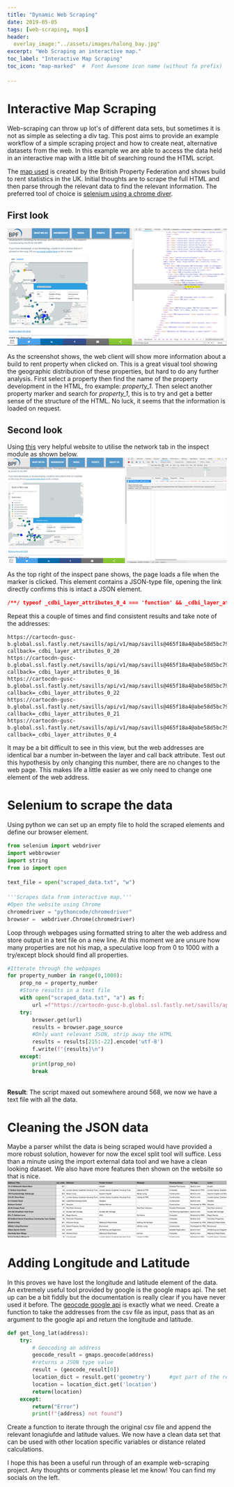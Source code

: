 ```yaml
---
title: "Dynamic Web Scraping"
date: 2019-05-05
tags: [web-scraping, maps]
header:
  overlay_image:"../assets/images/halong_bay.jpg"
excerpt: "Web Scraping an interactive map."
toc_label: "Interactive Map Scraping"
toc_icon: "map-marked"  #  Font Awesome icon name (without fa prefix)

---
```


# Interactive Map Scraping 

Web-scraping can throw up lot's of different data sets, but sometimes it is not as simple as selecting a div tag. This post aims to provide an example workflow of a simple scraping project and how to create neat, alternative datasets from the web. In this example we are able to access the data held in an interactive map with a little bit of searching round the HTML script. 

The [map used](https://www.bpf.org.uk/what-we-do/bpf-build-rent-map-uk)  is created by the British Property Federation and shows build to rent statistics in the UK. Initial thoughts are to scrape the full HTML and then parse through the relevant data to find the relevant information. The preferred tool of choice is [selenium using a chrome diver](http://chromedriver.chromium.org/getting-started).

## First look
![image-20190129213726123](../assets/images/map_scrape/image-20190129213726123.png)

As the screenshot shows, the web client will show more information about a build to rent property when clicked on. This is a great visual tool showing the geographic distribution of these properties, but hard to do any further analysis. First select a property then find the name of the property development in the HTML, fro example:  *property_1*. Then select another property marker and search for *property_1*, this is to try and get a better sense of the structure of the HTML. No luck, it seems that the information is loaded on request.

## Second look

Using [this](https://onlinejournalismblog.com/2017/05/10/how-to-find-data-behind-chart-map-using-inspector/) very helpful website to utilise the network tab in the inspect module as shown below. ![image-20190129214436938](../assets/images/map_scrape/image-20190129214436938.png)

As the top right of the inspect pane shows, the page loads a file when the marker is clicked. This element contains a  JSON-type file, opening the link directly confirms this is intact a JSON element. 

```JSON
/**/ typeof _cdbi_layer_attributes_0_4 === 'function' && _cdbi_layer_attributes_0_4({"title":"Surrey House","prs_units":322,"deliverer_contact":"Salmon Harvester Properties","buyer_funder_contact":"Salmon Harvester Properties","manager":"-","planning_status":"Detailed Application","prs_type":"Build to rent","owner":"Salmon Harvester Properties"});
```

Repeat this a couple of times and find consistent results and take note of the addresses:

```
https://cartocdn-gusc-b.global.ssl.fastly.net/savills/api/v1/map/savills@465f18a4@abe58d5bc799578ceeba1b9ab6e7945f:1539185524180/1/attributes/265?callback=_cdbi_layer_attributes_0_20
https://cartocdn-gusc-b.global.ssl.fastly.net/savills/api/v1/map/savills@465f18a4@abe58d5bc799578ceeba1b9ab6e7945f:1539185524180/1/attributes/48?callback=_cdbi_layer_attributes_0_16
https://cartocdn-gusc-b.global.ssl.fastly.net/savills/api/v1/map/savills@465f18a4@abe58d5bc799578ceeba1b9ab6e7945f:1539185524180/1/attributes/285?callback=_cdbi_layer_attributes_0_22
https://cartocdn-gusc-b.global.ssl.fastly.net/savills/api/v1/map/savills@465f18a4@abe58d5bc799578ceeba1b9ab6e7945f:1539185524180/1/attributes/528?callback=_cdbi_layer_attributes_0_21
https://cartocdn-gusc-b.global.ssl.fastly.net/savills/api/v1/map/savills@465f18a4@abe58d5bc799578ceeba1b9ab6e7945f:1539185524180/1/attributes/506?callback=_cdbi_layer_attributes_0_4
```

It may be a bit difficult to see in this view, but the web addresses are identical bar a number in-between the layer and call back attribute. Test out this hypothesis by only changing this number, there are no changes to the web page. This makes life a little easier as we only need to change one element of the web address. 

# Selenium to scrape the data

Using python we can set up an empty file to hold the scraped elements and define our browser element. 

```python
from selenium import webdriver
import webbrowser
import string
from io import open

text_file = open("scraped_data.txt", "w")

'''Scrapes data from interactive map.'''
#Open the website using Chrome
chromedriver = "pythoncode/chromedriver"
browser =  webdriver.Chrome(chromedriver)

```

Loop through webpages using formatted string to alter the web address and store output in a text file on a new line. At this moment we are unsure how many properties are not his map, a speculative loop from 0 to 1000 with a try/except block should find all properties. 

```python
#Itterate through the webpages
for property_number in range(0,1000):
    prop_no = property_number
    #Store results in a text file
    with open("scraped_data.txt", "a") as f:
        url =f"https://cartocdn-gusc-b.global.ssl.fastly.net/savills/api/v1/map/savills@465f18a4@abe58d5bc799578ceeba1b9ab6e7945f:1539185524180/1/attributes/{prop_no}?callback=_cdbi_layer_attributes_0_22"
    try:
        browser.get(url)
        results = browser.page_source
        #Only want relevant JSON, strip away the HTML
        results = results[215:-22].encode('utf-8')
        f.write(f"{results}\n")
    except:
        print(prop_no)
        break
         
```



**Result**: The script maxed out somewhere around 568, we now we have  a text file with all the data.

# Cleaning the JSON data

Maybe a parser whilst the data is being scraped would have provided a more robust solution, however for now the excel split tool will suffice. Less than a minute using the import external data tool and we have a clean looking dataset. We also have more features then shown on the website so that is nice.![image-20190129233250146](../assets/images/map_scrape/image-20190129233250146.png)



# Adding Longitude and Latitude

In this proves we have lost the longitude and latitude element of the data. An extremely useful tool provided by google is the google maps api. The set up can be a bit fiddly but the documentation is really clear if you have never used it before. The [geocode google api](https://developers.google.com/maps/documentation/geocoding/start) is exactly what we need. Create a function to take the addresses from the csv file as input, pass that as an argument to the google api and return the longitude and latitude. 

```python
def get_long_lat(address):
    try:
        # Geocoding an address
        geocode_result = gmaps.geocode(address)
        #returns a JSON type value
        result = (geocode_result[0])
        location_dict = result.get('geometry')      #get part of the return object
        location = location_dict.get('location')
        return(location)
    except:
        return("Error")
        print(f"{address} not found")
```

Create a function to iterate through the original csv file and append the relevant lonagiufde and latitude values. We now have a clean data set that can be used with other location specific variables or distance related calculations. 

I hope this has been a useful run through of an example web-scraping project. Any thoughts or comments please let me know! You can find my socials on the left. 



